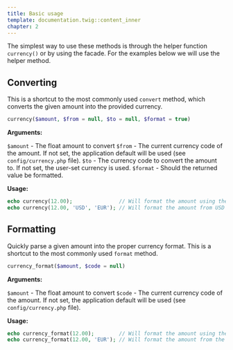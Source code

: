```yaml
---
title: Basic usage
template: documentation.twig::content_inner
chapter: 2
---
```

The simplest way to use these methods is through the helper function `currency()` or by using the facade. For the examples below we will use the helper method.

## Converting

This is a shortcut to the most commonly used `convert` method, which converts the given amount into the provided currency.

```php
currency($amount, $from = null, $to = null, $format = true)
```

**Arguments:**

`$amount` - The float amount to convert
`$from` - The current currency code of the amount. If not set, the application default will be used (see `config/currency.php` file).
`$to` - The currency code to convert the amount to. If not set, the user-set currency is used.
`$format` - Should the returned value be formatted.

**Usage:**

```php
echo currency(12.00);               // Will format the amount using the user selected currency
echo currency(12.00, 'USD', 'EUR'); // Will format the amount from USD to EUR
```

## Formatting

Quickly parse a given amount into the proper currency format. This is a shortcut to the most commonly used `format` method.

```php
currency_format($amount, $code = null)
```

**Arguments:**

`$amount` - The float amount to convert
`$code` - The current currency code of the amount. If not set, the application default will be used (see `config/currency.php` file).

**Usage:**

```php
echo currency_format(12.00);        // Will format the amount using the application default currency
echo currency_format(12.00, 'EUR'); // Will format the amount from the default currency to EUR
```
